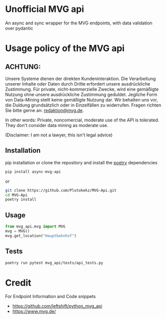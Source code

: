 # Unofficial MVG api

An async and sync wrapper for the MVG endpoints, with data validation over pydantic

# Usage policy of the MVG api
## ACHTUNG: 
Unsere Systeme dienen der direkten Kundeninteraktion. Die Verarbeitung unserer Inhalte oder Daten durch Dritte erfordert unsere ausdrückliche Zustimmung. Für private, nicht-kommerzielle Zwecke, wird eine gemäßigte Nutzung ohne unsere ausdrückliche Zustimmung geduldet. Jegliche Form von Data-Mining stellt keine gemäßigte Nutzung dar. Wir behalten uns vor, die Duldung grundsätzlich oder in Einzelfällen zu widerrufen. Fragen richten Sie bitte gerne an: redaktion@mvg.de.

In other words: Private, noncomercial, moderate use of the API is tolerated. They don't consider data mining as moderate use.

(Disclaimer: I am not a lawyer, this isn't legal advice)

## Installation
pip installation or clone the repository and install the [poetry](https://python-poetry.org/) dependencies

```bash
pip install async-mvg-api
```

or 

```bash
git clone https://github.com/Plutokekz/MVG-Api.git
cd MVG-Api
poetry install
```
## Usage

```python
from mvg_api.mvg import MVG
mvg = MVG()
mvg.get_location("Hauptbahnhof")
```

## Tests

```bash
poetry run pytest mvg_api/tests/api_tests.py
```

# Credit
For Endpoint Information and Code snippets
* https://github.com/leftshift/python_mvg_api
* https://www.mvg.de/
